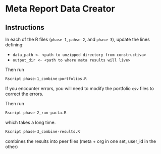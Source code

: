 # Meta Report Data Creator

## Instructions

In each of the R files (`phase-1`, `pahse-2`, and `phase-3`), update the lines defining:

* `data_path <- <path to unzipped directory from constructiva>`
* `output_dir <- <path to where meta results will live>`

Then run 
```bash
Rscript phase-1_combine-portfolios.R
```

If you encounter errors, you will need to modify the portfolio `csv` files to correct the errors.


Then run 
```bash
Rscript phase-2_run-pacta.R
```

which takes a long time.

```bash
Rscript phase-3_combine-results.R
```

combines the results into peer files (meta + org in one set, user_id in the other)
